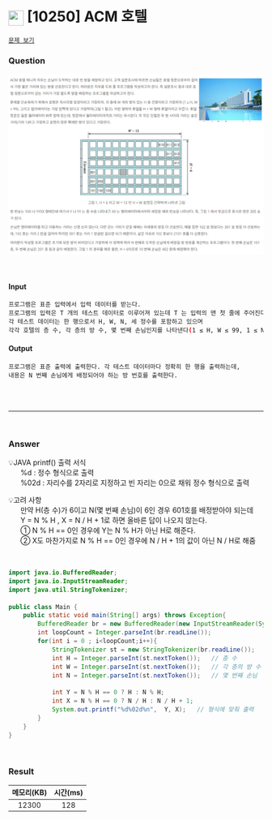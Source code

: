 <h1><img src="https://d2gd6pc034wcta.cloudfront.net/tier/3.svg" width="30" height="30" style="vertical-align: middle;"/> [10250] ACM 호텔 </h1>

<a href="https://www.acmicpc.net/problem/10250 " target="_black">``문제 보기``</a>


<h3>Question</h3>

![img.png](img.png)

<br>

<h4>Input</h4>

```bash
프로그램은 표준 입력에서 입력 데이터를 받는다.
프로그램의 입력은 T 개의 테스트 데이터로 이루어져 있는데 T 는 입력의 맨 첫 줄에 주어진다.
각 테스트 데이터는 한 행으로서 H, W, N, 세 정수를 포함하고 있으며
각각 호텔의 층 수, 각 층의 방 수, 몇 번째 손님인지를 나타낸다(1 ≤ H, W ≤ 99, 1 ≤ N ≤ H × W)
```

<h4>Output</h4>

```bash
프로그램은 표준 출력에 출력한다. 각 테스트 데이터마다 정확히 한 행을 출력하는데,
내용은 N 번째 손님에게 배정되어야 하는 방 번호를 출력한다.
```

<br><br>

<hr>

<br>

<h3>Answer</h3>


💡JAVA printf() 출력 서식<br>
&nbsp; &nbsp; &nbsp; %d : 정수 형식으로 출력<br>
&nbsp; &nbsp; &nbsp; %02d : 자리수를 2자리로 지정하고 빈 자리는 0으로 채워 정수 형식으로 출력

💡고려 사항<br>
&nbsp; &nbsp; &nbsp; 만약 H(층 수)가 6이고 N(몇 번째 손님)이 6인 경우 601호를 배정받아야 되는데 <br>
&nbsp; &nbsp; &nbsp; Y = N % H , X = N / H + 1로 하면 올바른 답이 나오지 않는다.<br>
&nbsp; &nbsp; &nbsp; ① N % H == 0인 경우에 Y는 N % H가 아닌 H로 해준다.<br>
&nbsp; &nbsp; &nbsp; ② X도 마찬가지로 N % H == 0인 경우에 N / H + 1의 값이 아닌 N / H로 해줌

<br>

```java
import java.io.BufferedReader;
import java.io.InputStreamReader;
import java.util.StringTokenizer;

public class Main {
    public static void main(String[] args) throws Exception{
        BufferedReader br = new BufferedReader(new InputStreamReader(System.in));
        int loopCount = Integer.parseInt(br.readLine());
        for(int i = 0 ; i<loopCount;i++){
            StringTokenizer st = new StringTokenizer(br.readLine());
            int H = Integer.parseInt(st.nextToken());   // 층 수
            int W = Integer.parseInt(st.nextToken());   // 각 층의 방 수
            int N = Integer.parseInt(st.nextToken());   // 몇 번째 손님

            int Y = N % H == 0 ? H : N % H;
            int X = N % H == 0 ? N / H : N / H + 1;
            System.out.printf("%d%02d%n",  Y, X);   // 형식에 맞춰 출력
        }
    }
}
```

<br>

<h3>Result</h3>

|메모리(KB)| 시간(ms)|
|:---:|:---:|
|12300|128|
